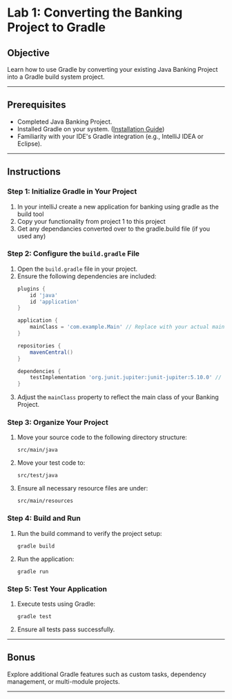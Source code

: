 # Lab 1: Converting the Banking Project to Gradle

## Objective
Learn how to use Gradle by converting your existing Java Banking Project into a Gradle build system project.

---

## Prerequisites
- Completed Java Banking Project.
- Installed Gradle on your system. ([Installation Guide](https://gradle.org/install/))
- Familiarity with your IDE's Gradle integration (e.g., IntelliJ IDEA or Eclipse).

---

## Instructions

### Step 1: Initialize Gradle in Your Project
1. In your intelliJ create a new application for banking using gradle as the build tool
2. Copy your functionality from project 1 to this project
3. Get any dependancies converted over to the gradle.build file (if you used any)

### Step 2: Configure the `build.gradle` File
1. Open the `build.gradle` file in your project.
2. Ensure the following dependencies are included:
   ```groovy
   plugins {
       id 'java'
       id 'application'
   }

   application {
       mainClass = 'com.example.Main' // Replace with your actual main class path
   }

   repositories {
       mavenCentral()
   }

   dependencies {
       testImplementation 'org.junit.jupiter:junit-jupiter:5.10.0' // Update version if needed
   }
   ```
3. Adjust the `mainClass` property to reflect the main class of your Banking Project.

### Step 3: Organize Your Project
1. Move your source code to the following directory structure:
   ```
   src/main/java
   ```
2. Move your test code to:
   ```
   src/test/java
   ```
3. Ensure all necessary resource files are under:
   ```
   src/main/resources
   ```

### Step 4: Build and Run
1. Run the build command to verify the project setup:
   ```
   gradle build
   ```
2. Run the application:
   ```
   gradle run
   ```

### Step 5: Test Your Application
1. Execute tests using Gradle:
   ```
   gradle test
   ```
2. Ensure all tests pass successfully.

---



## Bonus
Explore additional Gradle features such as custom tasks, dependency management, or multi-module projects.

---
